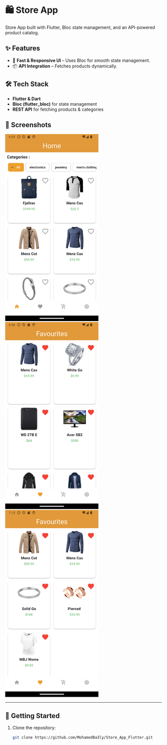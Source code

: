 # 🛍️ Store App

Store App built with Flutter, Bloc state management, and an API-powered product catalog.

## ✨ Features
- 🚀 **Fast & Responsive UI** – Uses Bloc for smooth state management.
- 📦 **API Integration** – Fetches products dynamically.

## 🛠️ Tech Stack
- **Flutter & Dart**
- **Bloc (flutter_bloc)** for state management
- **REST API** for fetching products & categories

## 📸 Screenshots
<img src="assets/screenshots/Screenshot_20250302_065542.png" width="300">
<img src="assets/screenshots/Screenshot_20250302_065633.png" width="300">
<img src="assets/screenshots/Screenshot_20250302_071359.png" width="300">

---

## 🚀 Getting Started
1. Clone the repository:
   ```sh
   git clone https://github.com/MohamedBa3ly/Store_App_Flutter.git

